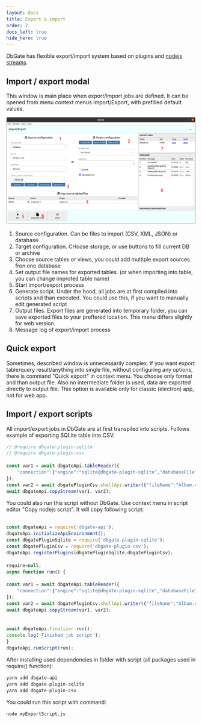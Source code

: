 ```yaml
---
layout: docs
title: Export & import
order: 2
docs_left: true
hide_hero: true
---
```


DbGate has flexible export/import system based on plugins and [nodejs streams](https://nodejs.org/api/stream.html).

## Import / export modal
This window is main place when export/import jobs are defined. It can be opened from menu context menus Import/Export, with prefilled default values.


<img src='/assets/docs/impexp.png' />

1. Source configuration. Can be files to import (CSV, XML, JSON) or database
2. Target configuration. CHoose storage, or use buttons to fill current DB or archive
3. Choose source tables or views, you could add multiple export sources fron one database
4. Set output file names for exported tables. (or when importing into table, you can change improted table name)
5. Start import/export process
6. Generate script. Under the hood, all jobs are at first compiled into scripts and than executed. You could use this, if you want to manually edit generated script
7. Output files. Export files are generated into temporary folder, you can save exported files to your preffered location. This menu differs slightly for web version.
8. Message log of export/import process 

## Quick export
Sometimes, described window is unnecessarily complex. If you want export table/query result/anything into single file, without configuring any options, there is command "Quick export" in context menu. You choose only format and than output file. Also no intermediate folder is used, data are exported directly to output file. This option is available only for classic (electron) app, not for web app.

## Import / export scripts
All import/export jobs in DbGate are at first transpiled into scripts. Follows example of exporting SQLite table into CSV.

```js
// @require dbgate-plugin-sqlite
// @require dbgate-plugin-csv

const var1 = await dbgateApi.tableReader({
    "connection":{"engine":"sqlite@dbgate-plugin-sqlite","databaseFile":"/home/jena/test/chinook/Chinook.db"}
});
const var2 = await dbgatePluginCsv.shellApi.writer({"fileName":"Album.csv"});
await dbgateApi.copyStream(var1, var2);
```

You could also run this script without DbGate. Use context menu in script editor "Copy nodejs script". It will copy following script:

```js

const dbgateApi = require('dbgate-api');
dbgateApi.initializeApiEnvironment();
const dbgatePluginSqlite = require('dbgate-plugin-sqlite');
const dbgatePluginCsv = require('dbgate-plugin-csv');
dbgateApi.registerPlugins(dbgatePluginSqlite,dbgatePluginCsv);

require=null;
async function run() {

const var1 = await dbgateApi.tableReader({
    "connection":{"engine":"sqlite@dbgate-plugin-sqlite","databaseFile":"/home/jena/test/chinook/Chinook.db"}
});
const var2 = await dbgatePluginCsv.shellApi.writer({"fileName":"Album.csv"});
await dbgateApi.copyStream(var1, var2);


await dbgateApi.finalizer.run();
console.log('Finished job script');
}
dbgateApi.runScript(run);
```

After installing used dependencies in folder with script (all packages used in require() function):

```sh
yarn add dbgate-api
yarn add dbgate-plugin-sqlite
yarn add dbgate-plugin-csv
```

You could run this script with command:

```sh
node myExportScript.js
```